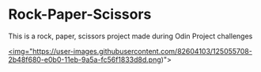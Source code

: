 # Rock-Paper-Scissors
This is a rock, paper, scissors project made during Odin Project challenges

<a href="https://akcaybatu.github.io/Rock-Paper-Scissors/"><img="https://user-images.githubusercontent.com/82604103/125055708-2b48f680-e0b0-11eb-9a5a-fc56f1833d8d.png)"></a>

